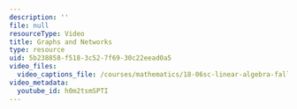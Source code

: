 ```yaml
---
description: ''
file: null
resourceType: Video
title: Graphs and Networks
type: resource
uid: 5b238858-f518-3c52-7f69-30c22eead0a5
video_files:
  video_captions_file: /courses/mathematics/18-06sc-linear-algebra-fall-2011/ax-b-and-the-four-subspaces/graphs-networks-incidence-matrices/graphs-and-networks/h0m2tsmSPTI.vtt
video_metadata:
  youtube_id: h0m2tsmSPTI
---
```

